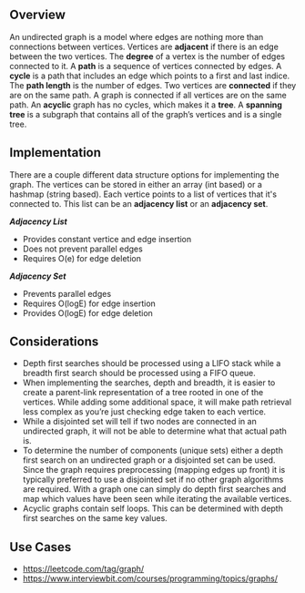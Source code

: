 ## Overview

An undirected graph is a model where edges are nothing more than connections between vertices.  Vertices are **adjacent** if there is an edge between the two vertices.  The **degree** of a vertex is the number of edges connected to it. A **path** is a sequence of vertices connected by edges.  A **cycle** is a path that includes an edge which points to a first and last indice.  The **path length** is the number of edges.  Two vertices are **connected** if they are on the same path.  A graph is connected if all vertices are on the same path.  An **acyclic** graph has no cycles, which makes it a **tree**.  A **spanning tree** is a subgraph that contains all of the graph’s vertices and is a single tree.

## Implementation

There are a couple different data structure options for implementing the graph.  The vertices can be stored in either an array (int based) or a hashmap (string based).  Each vertice points to a list of vertices that it's connected to.  This list can be an **adjacency list** or an **adjacency set**. 

***Adjacency List***
* Provides constant vertice and edge insertion
* Does not prevent parallel edges
* Requires O(e) for edge deletion

***Adjacency Set***
* Prevents parallel edges
* Requires O(logE) for edge insertion
* Provides O(logE) for edge deletion

## Considerations
* Depth first searches should be processed using a LIFO stack while a breadth first search should be processed using a FIFO queue.
* When implementing the searches, depth and breadth, it is easier to create a parent-link representation of a tree rooted in one of the vertices.  While adding some additional space, it will make path retrieval less complex as you’re just checking edge taken to each vertice.
* While a disjointed set will tell if two nodes are connected in an undirected graph, it will not be able to determine what that actual path is.
* To determine the number of components (unique sets) either a depth first search on an undirected graph or a disjointed set can be used.  Since the graph requires preprocessing (mapping edges up front) it is typically preferred to use a disjointed set if no other graph algorithms are required.  With a graph one can simply do depth first searches and map which values have been seen while iterating the available vertices.
* Acyclic graphs contain self loops.  This can be determined with depth first searches on the same key values.

## Use Cases

* https://leetcode.com/tag/graph/
* https://www.interviewbit.com/courses/programming/topics/graphs/